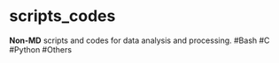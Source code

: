 # scripts_codes
**Non-MD** scripts and codes for data analysis and processing.
#Bash
#C
#Python
#Others
